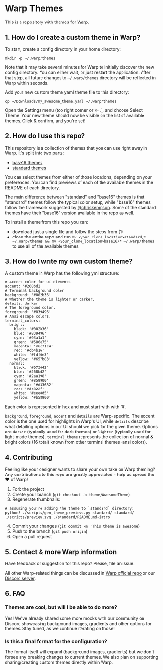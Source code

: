 # Warp Themes
This is a repository with themes for [Warp](https://www.warp.dev/).

## 1. How do I create a custom theme in Warp?
To start, create a config directory in your home directory:
```
mkdir -p ~/.warp/themes
```
Note that it may take several minutes for Warp to initially discover the new config directory.
You can either wait, or just restart the application.
After that step, all future changes to `~/.warp/themes` directory will be reflected in Warp within seconds.

Add your new custom theme yaml theme file to this directory:
```
cp ~/Downloads/my_awesome_theme.yaml ~/.warp/themes
```
Open the Settings menu (top right corner or `⌘-,`), and choose Select Theme. Your new theme should now be visible on the list of available themes. Click & confirm, and you're set!


## 2. How do I use this repo?
This repository is a collection of themes that you can use right away in Warp. 
It's split into two parts:
- [base16 themes](./base16/README.md)
- [standard themes](./standard/README.md)

You can select themes from either of those locations, depending on your preferences.
You can find previews of each of the available themes in the README of each directory.

The main difference between "standard" and "base16" themes is that "standard" themes follow the typical color setup, while "base16" themes follow the framework suggested by [@chriskempson](https://github.com/chriskempson/base16).
Some of the standard themes have their "base16" version available in the repo as well.

To install a theme from this repo you can:
- download just a single file and follow the steps from (1)
- clone the entire repo and run `mv <your_clone_location>standard/* ~/.warp/themes && mv <your_clone_location>base16/* ~/.warp/themes` to use all of the available themes

## 3. How do I write my own custom theme?
A custom theme in Warp has the following yml structure:

```
# Accent color for UI elements
accent: '#268bd2'
# Terminal background color
background: '#002b36'
# Whether the theme is lighter or darker.
details: darker
# The foreground color.
foreground: '#839496'
# Ansi escape colors.
terminal_colors:
  bright:
    black: '#002b36'
    blue: '#839496'
    cyan: '#93a1a1'
    green: '#586e75'
    magenta: '#6c71c4'
    red: '#cb4b16'
    white: '#fdf6e3'
    yellow: '#657b83'
  normal:
    black: '#073642'
    blue: '#268bd2'
    cyan: '#2aa198'
    green: '#859900'
    magenta: '#d33682'
    red: '#dc322f'
    white: '#eee8d5'
    yellow: '#b58900'
```

Each color is represented in hex and must start with with '#'.

`background`, `foreground`, `accent` and `details` are Warp-specific. 
The accent color is the one used for highlights in Warp's UI, while `details` describe what detailing options in our UI should we pick for the given theme. Options are `darker` (typically used for dark themes) or `lighter` (typically used for light-mode themes). 
`terminal_theme` represents the collection of normal & bright colors (16 total) known from other terminal themes (ansi colors).

## 4. Contributing
Feeling like your designer wants to share your own take on Warp theming? Any contributions to this repo are greatly appreciated - help us spread the ♥ of Warp!

1. Fork the project
2. Create your branch (`git checkout -b theme/AwesomeTheme`)
3. Regenerate thumbnails:
```
# assuming you're adding the theme to `standard` directory:
python3 ./scripts/gen_theme_previews.py standard/ standard/ ./scripts/preview.svg ./standard/README.md-intro
```
4. Commit your changes (`git commit -m 'This theme is awesome`)
5. Push to the branch (`git push origin`)
6. Open a pull request

## 5. Contact & more Warp information
Have feedback or suggestion for this repo? Please, file an issue.

All other Warp-related things can be discussed in [Warp official repo](https://github.com/warpdotdev/warp) or our [Discord server](https://discord.gg/T2p5xFgpjr).


## 6. FAQ

### Themes are cool, but will I be able to do more?
Yes! We've already shared some more mocks with our community on Discord showcasing background images, gradients and other options for themes.
Stay tuned, as we continue iterating on those!

### Is this a final format for the configuration?
The format itself will expand (background images, gradients) but we don't forsee any breaking changes to current themes. We also plan on supporting sharing/creating custom themes directly within Warp.

